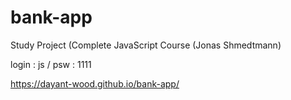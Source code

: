 # bank-app

Study Project (Complete JavaScript Course (Jonas Shmedtmann)

login : js / 
psw : 1111


https://dayant-wood.github.io/bank-app/
